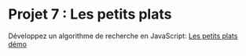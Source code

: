 # Projet 7 : Les petits plats

Développez un algorithme de recherche en JavaScript: <a href="https://stephan075.github.io/FolioStephan_7_06122021/" target="blank">Les petits plats démo</a>
